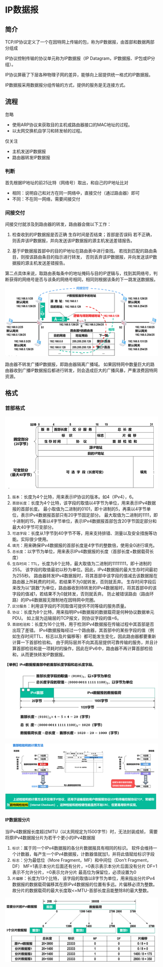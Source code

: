 # IP数据报

## 简介

TCP/IP协议定义了一个在因特网上传输的包，称为IP数据报，由首部和数据两部分组成

IP协议控制传输的协议单元称为IP数据报（IP Datagram，IP数据报、IP包或IP分组）。

IP协议屏蔽了下层各种物理子网的差异，能够向上层提供统一格式的IP数据报。

IP数据报采用数据报分组传输的方式，提供的服务是无连接方式。

## 流程

忽略

* 使用ARP协议来获取目的主机或路由器接口的MAC地址的过程。
* 以太网交换机自学习和转发帧的过程。

仅关注

* 主机发送IP数据报
* 路由器转发IP数据报

### 判断

首先根据IP地址的前25比特（网络号）取出，和自己的IP地址比对

* 相同：说明自己和对方在同一网络中，直接交付（通过路由器）即可
* 不同：不在同一网络，需要间接交付

### 间接交付

间接交付就涉及到路由器的转发，路由器会做以下工作：

1. 检查收到的IP数据报是否正确
   生存时间是否结束；首部是否误码
   若不正确，则丢弃该IP数据报，并向发送该IP数据报的源主机发送差错报告。

2. 基于IP数据报首部中的目的IP地址在路由表中进行查找。
   若找到匹配的路由条目，则按该路由条目的指示进行转发，
   否则丢弃该IP数据报，并向发送该IP数据报的源主机发送差错报告。

第二点具体来说，取路由表每条中的地址掩码与目的IP逻辑与，找到其网络号，判断获得的网络号是否与该条的网络号相同，相同则根据该条的下一跳发送数据报。

![间接交付](../图片/IP-IP数据报-间接交付.png)

路由器不转发广播IP数据报，即路由器隔离广播域。
如果因特网中数量巨大的路由器收到广播IP数据报后都进行转发，则会造成巨大的广播风暴，严重浪费因特网资源。

## 格式

### 首部格式

![首部格式](../图片/IP-IP数据报-首部格式.png)

1. `版本`：长度为4个比特，用来表示IP协议的版本。如4（IPv4），6。
2. `首部长度`：长度为4个比特，该字段的取值以4字节为单位，用来表示IPv4数据报的首部长度。
   最小取值为二进制的0101，即十进制的5，再乘以4字节单位，表示IPv4数据报首部只有20字节固定部分。
   最大取值为二进制的1111，即十进制的15，再乘以4字节单位，表示IPv4数据报首部包含20字节固定部分和最大40字节可变部分。
3. `可选字段`：长度从1字节到40字节不等，用来支持排错、测量以及安全措施等功能。实际很少使用。
4. `填充`：用来确保IPv4数据报的首部长度是4字节的整数倍，使用全0进行填充。
5. `总长度`：以字节为单位，用来表示IPv4数据报的长度（首部长度+数据载荷长度）
6. `生存时间`：`TTL`，长度为8个比特，最大取值为二进制的11111111，即十进制的255。
   该字段的取值最初以秒为单位。因此，IPv4数据报的最大生存时间最初为255秒。
   路由器转发IPv4数据报时，将其首部中该字段的值减去该数据报在路由器上所耗费的时间，若结果不为0就转发，否则就丢弃。
   生存时间字段后来改为以“跳数”为单位，路由器收到待转发的IPv4数据报时，将其首部中的该字段的值减1，若结果不为0就转发，否则就丢弃。
   防止被错误路由（路由环路）的IPv4数据报无限制地在因特网中兜圈。
7. `区分服务`：利用该字段的不同取值可提供不同等级的服务质量。
8. `协议`：长度为8个比特，用来指明IPv4数据报的数据载荷是何种协议数据单元PDU。
   如上层为运输层的TCP报文，则协议字段的值=6。
9. `首部检验和`：长度为16个比特，用于检测IPv4数据报在传输过程中其首部是否出现了差错。
   IPv4数据报每经过一个路由器，其首部中的某些字段的值（例如生存时间TTL、标志以及片偏移等）都可能发生变化，因此路由器都要重新计算一下首部检验和。
   由于网际层并不向其高层提供可靠传输的服务，并且计算首部检验和是一项耗时的操作，因此在IPv6中，路由器不再计算首部检验和，从而更快转发IP数据报。

![长度字段](../图片/IP-IP数据报-长度字段.png)

![首部检验和](../图片/IP-IP数据报-首部检验和.png)

#### IP数据报分片

当IPv4数据报长度超过MTU（以太网规定为1500字节）时，无法封装成帧，
需要将原IPv4数据报分片为若干个更小的IPv4数据报

1. `标识`：属于同一个IPv4数据报的各分片数据报具有相同的标识。
   软件会维持一个计数器，每产生一个IPv4数据报，计数器值就加1，并将此值赋给标识字段
2. `标志`：分为最低位（More Fragment，MF）和中间位（Don’t Fragment，DF）
   MF=1表示本分片后面还有分片，=0表示表示本分片后面没有分片
   DF=1表示不允许分片，=0表示允许分片
   最高位为保留位，必须设置为0
3. `片偏移`：长度为13个比特，
   该字段的取值以8字节为单位，用来指出分片IPv4数据报的数据载荷偏移其在原IPv4数据报的位置有多远。片偏移必须为整数。故分片的数据载荷的最大长度取<=MTU-首部长度且能整除8的最大整数。

![IP数据报分片](../图片/IP-IP数据报-IP数据报分片.png)
